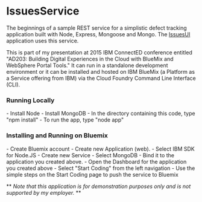 # IssuesService
The beginnings of a sample REST service for a simplistic defect tracking application built with Node, Express, Mongoose and Mongo. The <a href="https://github.com/SamAlexand/IssuesUI/">IssuesUI</a> application uses this service.

This is part of my presentation at 2015 IBM ConnectED conference entitled  "AD203: Building Digital Experiences in the Cloud with BlueMix and WebSphere Portal Tools."  It can run in a standalone development environment or it can be installed and hosted on IBM BlueMix (a Platform as a Service offering from IBM) via the Cloud Foundry Command Line Interface (CLI).

<h3>Running Locally</h3>
- Install Node
- Install MongoDB
- In the directory containing this code, type "npm install"
- To run the app, type "node app"

<h3> Installing and Running on Bluemix </h3>
- Create Bluemix account
- Create new Application (web). 
- Select IBM SDK for Node.JS
- Create new Service
- Select MongoDB
- Bind it to the application you created above.
- Open the Dashboard for the application you created above
- Select "Start Coding" from the left navigation
- Use the simple steps on the Start Coding page to push the service to Bluemix

 ** <i> Note that this application is for demonstration purposes only and is not supported by my employer.</i>  **



